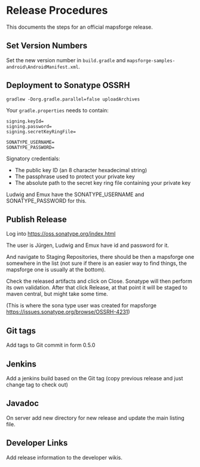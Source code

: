 # Release Procedures 

This documents the steps for an official mapsforge release.

Set Version Numbers
-------------------
Set the new version number in `build.gradle` and `mapsforge-samples-android\AndroidManifest.xml`.

Deployment to Sonatype OSSRH
----------------------------
```
gradlew -Dorg.gradle.parallel=false uploadArchives
```

Your `gradle.properties` needs to contain:
```
signing.keyId=
signing.password=
signing.secretKeyRingFile=

SONATYPE_USERNAME=
SONATYPE_PASSWORD=
```

Signatory credentials:
- The public key ID (an 8 character hexadecimal string)
- The passphrase used to protect your private key
- The absolute path to the secret key ring file containing your private key

Ludwig and Emux have the SONATYPE_USERNAME and SONATYPE_PASSWORD for this.

Publish Release
---------------
Log into https://oss.sonatype.org/index.html

The user is Jürgen, Ludwig and Emux have id and password for it.

And navigate to Staging Repositories, there should be then a mapsforge one somewhere in the list (not sure if there is an easier way to find things, the mapsforge one is usually at the bottom).

Check the released artifacts and click on Close. Sonatype will then perform its own validation. After that click Release, at that point it will be staged to maven central, but might take some time.

(This is where the sona type user was created for mapsforge https://issues.sonatype.org/browse/OSSRH-4231)

Git tags
--------
Add tags to Git commit in form 0.5.0

Jenkins
-------
Add a jenkins build based on the Git tag (copy previous release and just change tag to check out)

Javadoc
-------
On server add new directory for new release and update the main listing file.

Developer Links
---------------
Add release information to the developer wikis.
